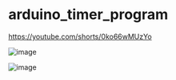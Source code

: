 # arduino_timer_program

https://youtube.com/shorts/0ko66wMUzYo 

![image](https://github.com/Mike11199/arduino_timer_program/assets/91037796/29c2949a-68c8-4b01-8518-03dd9bf6e833)

![image](https://github.com/Mike11199/arduino_timer_program/assets/91037796/5c286558-a6f9-402d-a940-fd52a5df6ba5)

